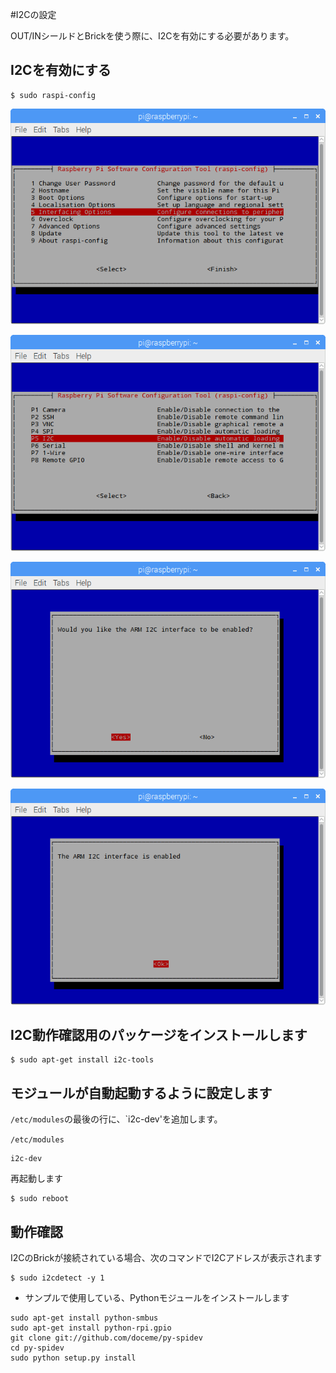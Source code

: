 #I2Cの設定

OUT/INシールドとBrickを使う際に、I2Cを有効にする必要があります。

## I2Cを有効にする

```shell
$ sudo raspi-config
```

![](/img/dev/pi/i2c001.png)

![](/img/dev/pi/i2c002.png)

![](/img/dev/pi/i2c003.png)

![](/img/dev/pi/i2c004.png)

## I2C動作確認用のパッケージをインストールします

```shell
$ sudo apt-get install i2c-tools
```

## モジュールが自動起動するように設定します

`/etc/modules`の最後の行に、`i2c-dev'を追加します。

`/etc/modules`
```
i2c-dev
```
再起動します

```shell
$ sudo reboot
```

## 動作確認

I2CのBrickが接続されている場合、次のコマンドでI2Cアドレスが表示されます

```shell
$ sudo i2cdetect -y 1
```
* サンプルで使用している、Pythonモジュールをインストールします

```shell
sudo apt-get install python-smbus
sudo apt-get install python-rpi.gpio
git clone git://github.com/doceme/py-spidev
cd py-spidev
sudo python setup.py install
```

